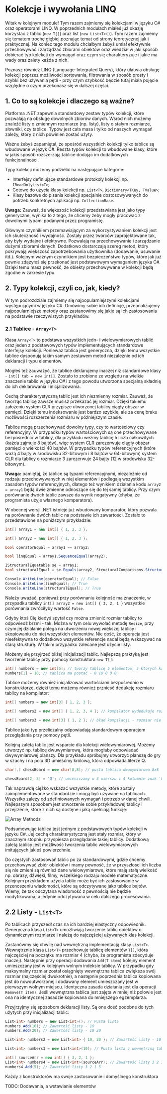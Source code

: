# Kolekcje i wywołania LINQ

Witak w kolejnym module! Tym razem zajmiemy się kolekcjami w języku C# oraz operatorami LINQ. W poprzednich modułach miałeś już okazję korzystać z tablic (`new T[]`) oraz list (`new List<T>()`). Tym razem zajmiemy się tematem trochę głębiej poznając temat od strony teoretycznej jak i praktycznej. Na koniec tego modułu chciałbym żebyś umiał efektywnie przechowywać i zarządzać zbiorami obiektów oraz wiedział w jaki sposób dobierać typ kolekcji do wymagań oraz czym się charakteryzuje i jakie ma wady oraz zalety każda z nich.

Poznasz również LINQ (Language-Integrated Query), który ułatwia obsługę kolekcji poprzez możliwości sortowania, filtrowania w sposób prosty i szybki bez używania pętli - przy czym szybkość będzie tutaj miała pojęcie względne o czym przekonasz się w dalszej części.

## 1. Co to są kolekcje i dlaczego są ważne?

Platforma .NET zapewnia standardowy zestaw typów kolekcji, które pozwalają na obsługę dowolnych zbiorów danych. Wśród nich możemy znaleźć listy o zmiennym rozmiarze (np. listy), listy o stałym rozmiarze, słowniki, czy tablice. Typów jest cała masa i tylko od naszych wymagań zależy, który z nich powinien zostać użyty.

Ważne żebyś zapamiętał, że spośród wszystkich kolekcji tylko tablice są wbudowane w język C#. Reszta typów kolekcji to wbudowane klasy, które w jakiś sposób rozszerzają tablice dodając im dodatkowych funkcjonalności.

Typy kolekcji możemy podzielić na następujące kategorie:

- Interfejsy definiujące standardowe protokoły kolekcji np. `IReadOnlyList<T>`;
- Gotowe do użycia klasy kolekcji np. `List<T>`, `Dictionary<TKey, TValue>`;
- Klasy bazowe do pisania kolekcji specjalnie dostosowywanych do potrzeb konkretnych aplikacji np. `CollectionBase`.

**Uwaga:** Zauważ, że większość kolekcji przedstawiana jest jako typy generyczne, wynika to z tego, że chcemy żeby mogły pracować z dowolnymi typami podanymi przez programistę.

Głównym czynnikiem przemawiającym za wykorzystywaniem kolekcji jest ich skuteczność i wydajność. Zostały przez twórców zaprojektowane tak, aby były wydajne i efektywne. Pozwalają na przechowywanie i zarządzanie dużymi zbiorami danych. Dodatkowo dostarczają szereg metod, który pokrywają większość zapotrzebowania użytkownika (dodawanie, usuwanie itd.). Kolejnym ważnym czynnikiem jest bezpieczeństwo typów, które jak już pewnie zdążyłeś się przekonać jest podstawowym wymaganiem języka C#. Dzięki temu masz pewność, że obiekty przechowywane w kolekcji będą zgodne w zakresie typu.

## 2. Typy kolekcji, czyli co, jak, kiedy?

W tym podrozdziale zajmiemy się najpopularniejszymi kolekcjami występującymi w języku C#. Omówimy sobie ich definicję, przeanalizujemy najpopularniejsze metody oraz zastanowimy się jakie są ich zastosowania na podstawie rzeczywistych przykładów.

### 2.1 Tablice - `Array<T>`

Klasa `Array<T>` to podstawa wszystkich jedn- i wielowymiarowych tablić oraz jeden z podstawowych typów implementujących standardowe interfejsy kolekcji. Ponieważ tablica jest generyczna, dzięki temu wszystkie tablice dysponują takim samym zestawem metod niezależnie od ich deklaracji i typu elementów.

Mogłeś też zauważyć, że tablice deklarujemy inaczej niż standardowe klasy - `int[] tab = new int[]`. Zostało to zrobione ze względu na wielkie znaczenie tablic w języku C# i z tego powodu utworzona specjalną składnię do ich deklarowania i inicjalizowania.

Cechą charakterystyczną tablic jest ich niezmienny rozmiar. Zauważ, że tworząc tablicę zawsze musisz przekazać jej rozmiar. Dzięki takiemu założeniu system CLR przypisze utworzonej tablicy ciągły obszar w pamięci. Dzięki temu indeksowanie jest bardzo szybkie, ale za cenę braku możliwości rozszerzenia rozmiaru w późniejszym czasie.

Tablice mogą przechowywać dowolny typy, czy to wartościowy czy referencyjny. W przypadku typów wartościowych są one przechowywane bezpośrednio w tablicy, dla przykładu weźmy tablicę 5 liczb całkowitych (każda zajmuje 8 bajtów), więc system CLR zarezerwuje ciągły obszar pamięci o wielkości 40 bajtów. W przypadku typów referencyjnych (które ważą 4 bajty w środowisku 32-bitowym i 8 bajtów w 64-bitowym) system CLR dla tablicy o rozmiarze 3 zarezerwuje 24 bajty (12 w środowisku 32-bitowym).

**Uwaga:** pamiętaj, że tablice są typami referencyjnymi, niezależnie od rodzaju przechowywanych w niej elementów i podlegają wszystkim zasadom typów referencyjnych, dlatego też wynikiem działania kodu `array2 = array1` będą dwie zmienne odnoszące się do tej samej tablicy. Przy czym porównanie dwóch tablic zawsze da wynik negatywny (chyba, że programista użyje własnego komparatora).

W obecnej wersji .NET istnieje już wbudowany komparator, który pozwala na porównanie dwóch tablic na podstawie ich zawartości. Zostało to przedstawione na poniższym przykładzie:

```csharp
int[] array1 = new int[] { 1, 2, 3 };

int[] array2 = new int[] { 1, 2, 3 };

bool operatorEqual = array1 == array2;

bool linqEqual = array1.SequenceEqual(array2);

IStructuralEquatable se = array1;
bool structuralEqual = se.Equals(array2, StructuralComparisons.StructuralEqualityComparer);

Console.WriteLine(operatorEqual); // False
Console.WriteLine(linqEqual); // True
Console.WriteLine(structuralEqual); // True
```

Należy uważać, ponieważ przy porównaniu kolejność ma znaczenie, w przypadku tablicy `int[] array2 = new int[] { 3, 2, 1 }` wszystkie porównania zwróciłyby wartość `False`.

Gdyby ktoś Cię kiedyś spytał czy można zmienić rozmiar tablicy to odpowiedź brzmi - tak. Można w tym celu wywołać metodę `Resize`, przy czym jej działanie polega na utworzeniu nowej większej tablicy i skopiowaniu do niej wszystkich elementów. Nie dość, że operacja jest nieefektywna to dodatkowo wszystkie referencje nadal będą wskazywać na starą strukturę. W takim przypadku zalecane jest użycie listy.

Możemy się przyjrzeć bliżej inicjalizacji tablic. Najlepszą praktyką jest tworzenie tablicy przy pomocy konstruktora `new T[]`:

```csharp
int[] numbers = new int[5]; // tworzy tablicę 5 elementów, z których każdy element ma wartość 0
numbers[1] = 10; // tablica ma postać - 0 10 0 0 0
```

Tablice możemy również inicjalizować wartościami bezpośrednio w konstruktorze, dzięki temu możemy również prznieść dedukcję rozmiaru tablicy na kompilator:

```csharp
int[] numbers = new int[3] { 1, 2, 3 };

int[] numbers2 = new int[] { 1, 2, 3, 4 }; // kompilator wydedukuje rozmiar tablicy 4

int[] numbers3 = new int[3] { 1, 2 }; // błąd kompilacji - rozmiar nie zgadza się z zawartością
```

Tablice jako typ przeliczalny odpowiadają standardowym operacjom przeglądania przy pomocy pętli.

Kolejną zaletą tablic jest wsparcie dla kolekcji wielowymiarowej. Możemy utworzyć np. tablicę dwuwymiarową, która mogłaby odpowiadać dwywymiarowej planszy. Dla przykładu spróbujmy utworzyć planszę do gry w szachy i na polu 3D umieśćmy królową, która odpowiada literze Q.

```csharp
char[,] chessBoard = new char[8,8]; // pusta tablica dwuwymiarowa 8x8

chessBoard[2, 3] = 'Q'; // umieszczamy w 3 wierszu i 4 kolumnie znak 'Q'
```

Tak naprawdę ciężko wskazać wszystkie metody, które zostały zaimplementowane w standardzie i mogą być używane na tablicach. Wszystko zależy od zdefiniowanych wymagań i potrzeb w danej chwili. Najlepszym sposobem jest utworzenie sobie przykładowej tablicy i przejrzenie, które z nich są dostęne i jaką spełniają funkcję:

![Array Methods](./imgs/array_methods.png)

Podsumowując tablica jest jednym z podstawowych typów kolekcji w języku C#. Jej cechą charakterystyczną jest stały rozmiar, który w znacznym stopniu przyspiesza przeglądanie takiej tablicy. Dodatkową zaletą tablicy jest możliwość tworzenia tablic wielowymiarowych imitujących jakieś powierzchnie.

Do częstych zastosowań tablic po za standardowymi, gdzie chcemy przechowywać zbiór obiektów i mamy pewność, że w przyszłości ich liczba się nie zmieni są również dane wielowymiarowe, które mają stałą wielkość np. obrazy, dźwięki, filmy, wszelkiego rodzaju modele matematyczne. Kolejnym przykładem użycia tablic może być ich zastosowanie w przenoszeniu wiadomości, które są odczytywane jako tablice bajtów. Wiemy, że tak odczytana wiadomość z pewnością nie będzie modyfikowana, a jedynie odczytywana w celu dalszego procesowania.

## 2.2 Listy - `List<T>`

Po tablicach przyszedł czas na ich bardziej elastyczny odpowiednik. Generyczna klasa `List<T>` umożliwiają tworzenie tablic obiektów o dynamicznym rozmiarze i należą do najczęściej używanych klas kolekcji.

Zastanówmy się chwilę nad wewnętrzną implementacją klasy `List<T>`. Wewnętrznie klasa `List<T>` przechowuje tablicę elementów `T[]`, która najczęściej na początku ma rozmiar 4 (chyba, że programista zdecyduje inaczej). Następnie przy operacji dodawania `Add(T item)` kolejny element umieszczany jest w kolejnym wolnym indeksie tablicy. W przypadku gdy maksymalny rozmiar został osiągnięty wewnętrzna tablica zwiększa swój rozmiar (najczęściej dwukrotnie), a następnie poprzednia tablica kopiowana jest do nowoutworzonej i dodawany element umieszczany jest w pierwszym wolnym miejscu. Identyczna zasada działania jest dla operacji `Remove(T item)`. Jeśli wewnętrzna tablica jest zajęta w mniej niż połowie jest ona na identycznej zasadzie kopiowana do mniejszego egzemplarza.

Przyjrzyjmy się sposobom deklaracji listy. Są one dość podobne do tych użytych przy inicjalizacji tablic:

```csharp
List<int> numbers = new List<int>(); // Pusta lista
numbers.Add(10); // Zawartość listy - 10
numbers.Add(20); // Zawartość listy - 10 20

List<int> numbers2 = new List<int> { 10, 20 }; // Zawartość listy - 10 20

List<int> numbers3 = new List<int>(10); // Pusta lista z wewnętrzną tablicą o rozmiarze 10

int[] sourceArr = new int[] { 3, 2, 1 };
List<int> numbers4 = new List<int>(sourceArr); // Zawartość listy 3 2 1
numbers4.Add(5); // Zawartość listy 3 2 1 5
```

Każdy z konstruktorów ma swoje zastosowanie i domyślnego konstruktora

TODO:
Dodawania, a wstawianie elementów
